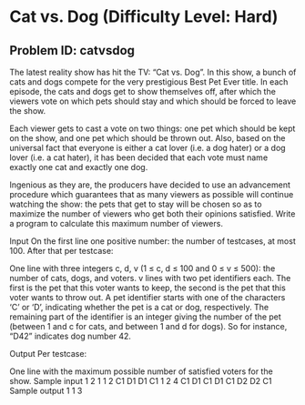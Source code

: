 # Cat vs. Dog (Difficulty Level: Hard)

## Problem ID: catvsdog

 The latest reality show has hit the TV: “Cat vs. Dog”. In this show, a bunch of cats and dogs compete for the very prestigious Best Pet Ever title. 
 In each episode, the cats and dogs get to show themselves off, after which the viewers vote on which pets should stay and which should be forced to leave the show.

 Each viewer gets to cast a vote on two things: one pet which should be kept on the show, and one pet which should be thrown out. 
 Also, based on the universal fact that everyone is either a cat lover (i.e. a dog hater) or a dog lover (i.e. a cat hater), it has been decided that each vote 
 must name exactly one cat and exactly one dog.

 Ingenious as they are, the producers have decided to use an advancement procedure which guarantees that as many viewers as possible will continue watching 
 the show: the pets that get to stay will be chosen so as to maximize the number of viewers who get both their opinions satisfied. Write a program to calculate 
 this maximum number of viewers.

 Input
 On the first line one positive number: the number of testcases, at most 100. After that per testcase:

 One line with three integers c, d, v (1 ≤ c, d ≤ 100 and 0 ≤ v ≤ 500): the number of cats, dogs, and voters.
 v lines with two pet identifiers each. The first is the pet that this voter wants to keep, the second is the pet that this voter wants to throw out. 
 A pet identifier starts with one of the characters ‘C’ or ‘D’, indicating whether the pet is a cat or dog, respectively. 
 The remaining part of the identifier is an integer giving the number of the pet (between 1 and c for cats, and between 1 and d for dogs). So for instance, 
 “D42” indicates dog number 42.

 Output
 Per testcase:

 One line with the maximum possible number of satisfied voters for the show.
 Sample input 1
 2
 1 1 2
 C1 D1
 D1 C1
 1 2 4
 C1 D1
 C1 D1
 C1 D2
 D2 C1
 Sample output 1
 1
 3